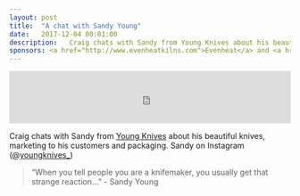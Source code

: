 ```yaml
---
layout: post
title:  "A chat with Sandy Young"
date:   2017-12-04 00:01:00
description:   Craig chats with Sandy from Young Knives about his beautiful knives, marketing to his customers and packaging.
sponsors: <a href="http://www.evenheatkilns.com">Evenheat</a> and <a href="http://www.tormek.com">Tormek</a>
---
```



<iframe frameborder='0' height='94px' scrolling='no' seamless src='https://simplecast.com/e/98803?style=medium-light' width='100%'></iframe>

Craig chats with Sandy from <a href="http://www.young-knives.co.uk">Young Knives</a> about his beautiful knives, marketing to his customers and packaging.
Sandy on Instagram (<a href="https://www.instagram.com/youngknives_/">@youngknives_</a>)

 


<blockquote class="largeQuote">“When you tell people you are a knifemaker, you usually get that strange reaction...” - Sandy Young</blockquote>




